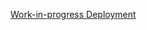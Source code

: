[Work-in-progress Deployment](https://www.wolframcloud.com/obj/rhennigan/DeployedResources/Paclet/RH/ComputationalFitness)